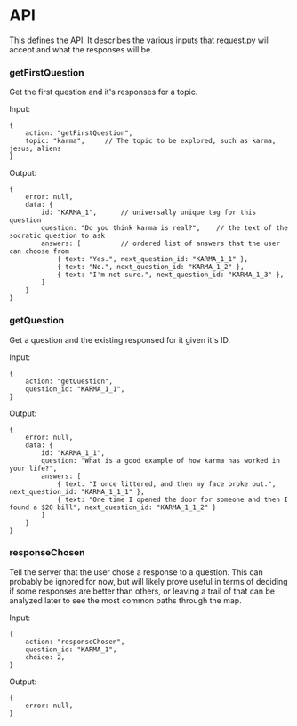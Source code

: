 
# API

This defines the API.
It describes the various inputs that request.py will accept and what the responses
will be.


### getFirstQuestion

Get the first question and it's responses for a topic.

Input:

	{
		action: "getFirstQuestion",
		topic: "karma",		// The topic to be explored, such as karma, jesus, aliens
	}

Output:

	{
		error: null,
		data: {
			id: "KARMA_1",		// universally unique tag for this question
			question: "Do you think karma is real?",	// the text of the socratic question to ask
			answers: [			// ordered list of answers that the user can choose from
				{ text: "Yes.", next_question_id: "KARMA_1_1" },
				{ text: "No.", next_question_id: "KARMA_1_2" },
				{ text: "I'm not sure.", next_question_id: "KARMA_1_3" },
			]
		}
	}


### getQuestion

Get a question and the existing responsed for it given it's ID.

Input:

	{
		action: "getQuestion",
		question_id: "KARMA_1_1",
	}

Output:

	{
		error: null,
		data: {
			id: "KARMA_1_1",
			question: "What is a good example of how karma has worked in your life?",
			answers: [
				{ text: "I once littered, and then my face broke out.", next_question_id: "KARMA_1_1_1" },
				{ text: "One time I opened the door for someone and then I found a $20 bill", next_question_id: "KARMA_1_1_2" }
			]
		}
	}


### responseChosen

Tell the server that the user chose a response to a question. 
This can probably be ignored for now, but will likely prove useful in terms of
deciding if some responses are better than others, or leaving a trail of 
that can be analyzed later to see the most common paths through the map.

Input:

	{
		action: "responseChosen",
		question_id: "KARMA_1",
		choice: 2,
	}

Output:

	{
		error: null,
	}



